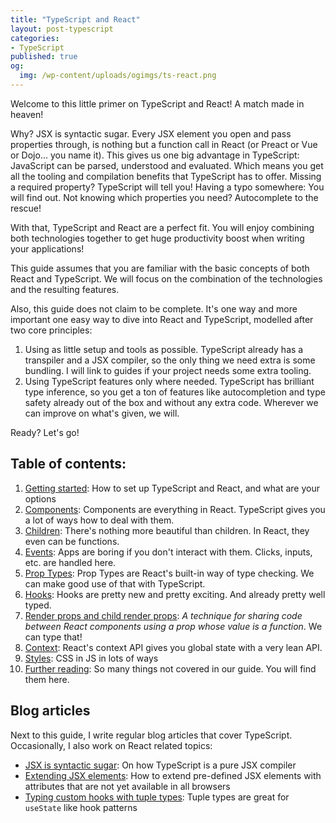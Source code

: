 ```yaml
---
title: "TypeScript and React"
layout: post-typescript
categories:
- TypeScript
published: true
og:
  img: /wp-content/uploads/ogimgs/ts-react.png
---
```


Welcome to this little primer on TypeScript and React! A match made in heaven!

Why? JSX is syntactic sugar. Every JSX element you open and pass properties through, is nothing but a function 
call  in React (or Preact or Vue or Dojo... you name it). This gives us one big advantage in TypeScript: 
JavaScript can be parsed, understood and evaluated. Which means you get all the tooling and compilation
benefits that TypeScript has to offer. Missing a required property? TypeScript will tell you! Having a
typo somewhere: You will find out. Not knowing which properties you need? Autocomplete to the rescue!

With that, TypeScript and React are a perfect fit. You will enjoy combining both technologies together
to get huge productivity boost when writing your applications!

This guide assumes that you are familiar with the basic concepts of both React and TypeScript. 
We will focus on the combination of the technologies and the resulting features.

Also, this guide does not claim to be complete. It's one way and more important one easy way to
dive into React and TypeScript, modelled after two core principles:

1. Using as little setup and tools as possible. TypeScript already has a transpiler and a JSX compiler, so the only thing we need extra is some bundling. I will link to guides if your project needs some extra tooling.
2. Using TypeScript features only where needed. TypeScript has brilliant type inference, so you get
a ton of features like autocompletion and type safety already out of the box and without any extra code. Wherever we can improve on what's given,
we will.

Ready? Let's go!

## Table of contents:

1. [Getting started](./getting-started/): How to set up TypeScript and React, and what are your options
2. [Components](./components/): Components are everything in React. TypeScript gives you a lot of ways how to deal with them.
3. [Children](./children/): There's nothing more beautiful than children. In React, they even can be functions.
4. [Events](./events/): Apps are boring if you don't interact with them. Clicks, inputs, etc. are handled here.
5. [Prop Types](./prop-types/): Prop Types are React's built-in way of type checking. We can make good use of that with TypeScript.
6. [Hooks](./hooks/): Hooks are pretty new and pretty exciting. And already pretty well typed.
7. [Render props and child render props](./render-props/): *A technique for sharing code between React components using a prop whose value is a function*. We can type that!
8. [Context](./context/): React's context API gives you global state with a very lean API.
9. [Styles](./styles/): CSS in JS in lots of ways
10. [Further reading](./further-reading/): So many things not covered in our guide. You will find them here.

## Blog articles

Next to this guide, I write regular blog articles that cover TypeScript. Occasionally, I also work on React related topics:

- [JSX is syntactic sugar](/jsx-syntactic-sugar/): On how TypeScript is a pure JSX compiler
- [Extending JSX elements](/typescript-react-extending-jsx-elements/): How to extend pre-defined JSX elements with attributes that are not yet available in all browsers
- [Typing custom hooks with tuple types](/typescript-react-typeing-custom-hooks/): Tuple types are great for `useState` like hook patterns
